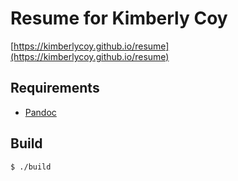 # Resume for Kimberly Coy
[https://kimberlycoy.github.io/resume](https://kimberlycoy.github.io/resume)

## Requirements
- [Pandoc](https://pandoc.org)

## Build

```bash
$ ./build
```
